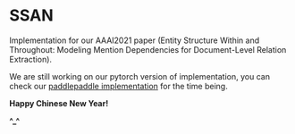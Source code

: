 # SSAN
Implementation for our AAAI2021 paper (Entity Structure Within and Throughout: Modeling Mention Dependencies for Document-Level Relation Extraction).

We are still working on our pytorch version of implementation, you can check our [paddlepaddle implementation](https://github.com/PaddlePaddle/Research/tree/master/KG/SSAN) for the time being.

**Happy Chinese New Year!**

**^_^**
